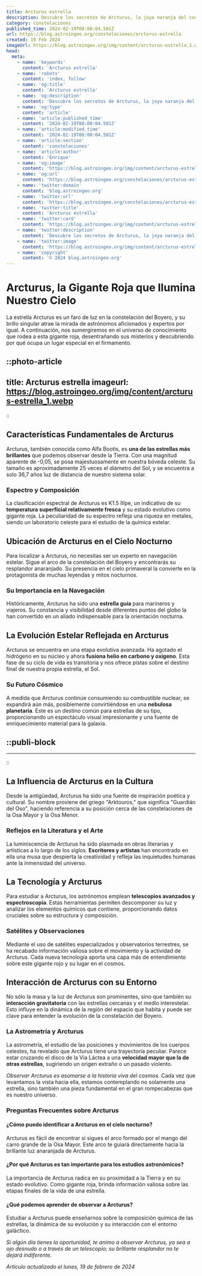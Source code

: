 ```yaml
---
title: Arcturus estrella
description: Descubre los secretos de Arcturus, la joya naranja del cosmos y cuarta estrella más brillante del cielo nocturno. Explora su historia y misterios.
category: constelaciones
published_time: 2024-02-19T08:00:04.501Z
url: https://blog.astroingeo.org/constelaciones/arcturus-estrella
created: 19 Feb 2024
imageUrl: https://blog.astroingeo.org/img/content/arcturus-estrella_1.webp
head:
  meta:
    - name: 'keywords'
      content: 'Arcturus estrella'
    - name: 'robots'
      content: 'index, follow'
    - name: 'og:title'
      content: 'Arcturus estrella'
    - name: 'og:description'
      content: 'Descubre los secretos de Arcturus, la joya naranja del cosmos y cuarta estrella más brillante del cielo nocturno. Explora su historia y misterios.'
    - name: 'og:type'
      content: 'article'
    - name: 'article:published_time'
      content: '2024-02-19T08:00:04.501Z'
    - name: 'article:modified_time'
      content: '2024-02-19T08:00:04.501Z'
    - name: 'article:section'
      content: 'constelaciones'
    - name: 'article:author'
      content: 'Enrique'
    - name: 'og:image'
      content: 'https://blog.astroingeo.org/img/content/arcturus-estrella_1.webp'
    - name: 'og:url'
      content: 'https://blog.astroingeo.org/constelaciones/arcturus-estrella'
    - name: 'twitter:domain'
      content: 'blog.astroingeo.org'
    - name: 'twitter:url'
      content: 'https://blog.astroingeo.org/constelaciones/arcturus-estrella'
    - name: 'twitter:title'
      content: 'Arcturus estrella'
    - name: 'twitter:card'
      content: 'https://blog.astroingeo.org/img/content/arcturus-estrella_1.webp'
    - name: 'twitter:description'
      content: 'Descubre los secretos de Arcturus, la joya naranja del cosmos y cuarta estrella más brillante del cielo nocturno. Explora su historia y misterios.'
    - name: 'twitter:image'
      content: 'https://blog.astroingeo.org/img/content/arcturus-estrella_1.webp'
    - name: 'copyright'
      content: '© 2024 blog.astroingeo.org'
---
```

# Arcturus, la Gigante Roja que Ilumina Nuestro Cielo

La estrella Arcturus es un faro de luz en la constelación del Boyero, y su brillo singular atrae la mirada de astrónomos aficionados y expertos por igual. A continuación, nos sumergiremos en el universo de conocimiento que rodea a esta gigante roja, desentrañando sus misterios y descubriendo por qué ocupa un lugar especial en el firmamento.


::photo-article
---
title: Arcturus estrella
imageurl: https://blog.astroingeo.org/img/content/arcturus-estrella_1.webp
---
::



## Características Fundamentales de Arcturus

Arcturus, también conocida como Alfa Bootis, es **una de las estrellas más brillantes** que podemos observar desde la Tierra. Con una magnitud aparente de -0,05, se posa majestuosamente en nuestra bóveda celeste. Su tamaño es aproximadamente 25 veces el diámetro del Sol, y se encuentra a solo 36,7 años luz de distancia de nuestro sistema solar.

### Espectro y Composición

La clasificación espectral de Arcturus es K1.5 IIIpe, un indicativo de su **temperatura superficial relativamente fresca** y su estado evolutivo como gigante roja. La peculiaridad de su espectro refleja una riqueza en metales, siendo un laboratorio celeste para el estudio de la química estelar.

## Ubicación de Arcturus en el Cielo Nocturno

Para localizar a Arcturus, no necesitas ser un experto en navegación estelar. Sigue el arco de la constelación del Boyero y encontrarás su resplandor anaranjado. Su presencia en el cielo primaveral la convierte en la protagonista de muchas leyendas y mitos nocturnos.

### Su Importancia en la Navegación

Históricamente, Arcturus ha sido una **estrella guía** para marineros y viajeros. Su constancia y visibilidad desde diferentes puntos del globo la han convertido en un aliado indispensable para la orientación nocturna.

## La Evolución Estelar Reflejada en Arcturus

Arcturus se encuentra en una etapa evolutiva avanzada. Ha agotado el hidrógeno en su núcleo y ahora **fusiona helio en carbono y oxígeno**. Esta fase de su ciclo de vida es transitoria y nos ofrece pistas sobre el destino final de nuestra propia estrella, el Sol.

### Su Futuro Cósmico

A medida que Arcturus continúe consumiendo su combustible nuclear, se expandirá aún más, posiblemente convirtiéndose en una **nebulosa planetaria**. Este es un destino común para estrellas de su tipo, proporcionando un espectáculo visual impresionante y una fuente de enriquecimiento material para la galaxia.


  ::publi-block
  ---
  ---
  ::
  
  

## La Influencia de Arcturus en la Cultura

Desde la antigüedad, Arcturus ha sido una fuente de inspiración poética y cultural. Su nombre proviene del griego "Arktouros," que significa "Guardián del Oso", haciendo referencia a su posición cerca de las constelaciones de la Osa Mayor y la Osa Menor.

### Reflejos en la Literatura y el Arte

La luminiscencia de Arcturus ha sido plasmada en obras literarias y artísticas a lo largo de los siglos. **Escritores y artistas** han encontrado en ella una musa que despierta la creatividad y refleja las inquietudes humanas ante la inmensidad del universo.

## La Tecnología y Arcturus

Para estudiar a Arcturus, los astrónomos emplean **telescopios avanzados y espectroscopía**. Estas herramientas permiten descomponer su luz y analizar los elementos químicos que contiene, proporcionando datos cruciales sobre su estructura y composición.

### Satélites y Observaciones

Mediante el uso de satélites especializados y observatorios terrestres, se ha recabado información valiosa sobre el movimiento y la actividad de Arcturus. Cada nueva tecnología aporta una capa más de entendimiento sobre este gigante rojo y su lugar en el cosmos.

## Interacción de Arcturus con su Entorno

No sólo la masa y la luz de Arcturus son prominentes, sino que también su **interacción gravitatoria** con las estrellas cercanas y el medio interestelar. Esto influye en la dinámica de la región del espacio que habita y puede ser clave para entender la evolución de la constelación del Boyero.

### La Astrometría y Arcturus

La astrometría, el estudio de las posiciones y movimientos de los cuerpos celestes, ha revelado que Arcturus tiene una trayectoria peculiar. Parece estar cruzando el disco de la Vía Láctea a una **velocidad mayor que la de otras estrellas**, sugiriendo un origen extraño o un pasado violento.

*Observar Arcturus es asomarse a la historia viva del cosmos.* Cada vez que levantamos la vista hacia ella, estamos contemplando no solamente una estrella, sino también una pieza fundamental en el gran rompecabezas que es nuestro universo.

### Preguntas Frecuentes sobre Arcturus

#### ¿Cómo puedo identificar a Arcturus en el cielo nocturno?
Arcturus es fácil de encontrar si sigues el arco formado por el mango del carro grande de la Osa Mayor. Este arco te guiará directamente hacia la brillante luz anaranjada de Arcturus.

#### ¿Por qué Arcturus es tan importante para los estudios astronómicos?
La importancia de Arcturus radica en su proximidad a la Tierra y en su estado evolutivo. Como gigante roja, brinda información valiosa sobre las etapas finales de la vida de una estrella.

#### ¿Qué podemos aprender de observar a Arcturus?
Estudiar a Arcturus puede enseñarnos sobre la composición química de las estrellas, la dinámica de su evolución y su interacción con el entorno galáctico.

*Si algún día tienes la oportunidad, te animo a observar Arcturus, ya sea a ojo desnudo o a través de un telescopio; su brillante resplandor no te dejará indiferente.*


_Artículo actualizado el lunes, 19 de febrero de 2024_